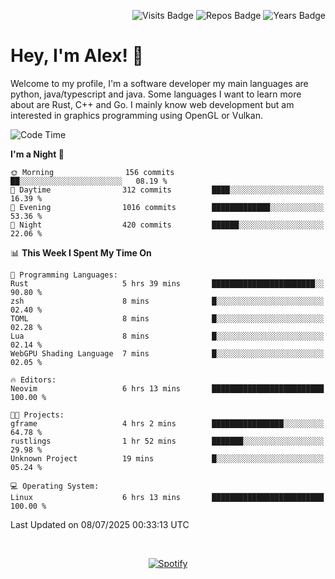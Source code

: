 <p align="right">
  <img src="https://badges.pufler.dev/visits/Alextibtab/Alextibtab" alt="Visits Badge">
  <img src="https://badges.pufler.dev/repos/Alextibtab/" alt="Repos Badge">
  <img src="https://badges.pufler.dev/years/Alextibtab/" alt="Years Badge">
</p>

<h1 align="left">Hey, I'm Alex! 💽 </h1>

Welcome to my profile, I'm a software developer my main languages are python, java/typescript and java. Some languages I want to learn more about are Rust, C++ and Go. I mainly know web development but am interested in graphics programming using OpenGL or Vulkan.

<!--START_SECTION:waka-->
![Code Time](http://img.shields.io/badge/Code%20Time-166%20hrs%207%20mins-blue)

**I'm a Night 🦉** 

```text
🌞 Morning                156 commits         ██░░░░░░░░░░░░░░░░░░░░░░░   08.19 % 
🌆 Daytime                312 commits         ████░░░░░░░░░░░░░░░░░░░░░   16.39 % 
🌃 Evening                1016 commits        █████████████░░░░░░░░░░░░   53.36 % 
🌙 Night                  420 commits         ██████░░░░░░░░░░░░░░░░░░░   22.06 % 
```


📊 **This Week I Spent My Time On** 

```text
💬 Programming Languages: 
Rust                     5 hrs 39 mins       ███████████████████████░░   90.80 % 
zsh                      8 mins              █░░░░░░░░░░░░░░░░░░░░░░░░   02.40 % 
TOML                     8 mins              █░░░░░░░░░░░░░░░░░░░░░░░░   02.28 % 
Lua                      8 mins              █░░░░░░░░░░░░░░░░░░░░░░░░   02.14 % 
WebGPU Shading Language  7 mins              █░░░░░░░░░░░░░░░░░░░░░░░░   02.05 % 

🔥 Editors: 
Neovim                   6 hrs 13 mins       █████████████████████████   100.00 % 

🐱‍💻 Projects: 
gframe                   4 hrs 2 mins        ████████████████░░░░░░░░░   64.78 % 
rustlings                1 hr 52 mins        ███████░░░░░░░░░░░░░░░░░░   29.98 % 
Unknown Project          19 mins             █░░░░░░░░░░░░░░░░░░░░░░░░   05.24 % 

💻 Operating System: 
Linux                    6 hrs 13 mins       █████████████████████████   100.00 % 
```


 Last Updated on 08/07/2025 00:33:13 UTC
<!--END_SECTION:waka-->
&nbsp;<div align="center">
  [![Spotify](https://spotify-now-playing-wine-six.vercel.app/api/spotify?border_color=ffffff)](https://open.spotify.com/user/pmo1v2ejnt42kgp5jar5drtag)
</div>

